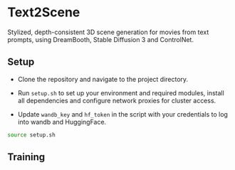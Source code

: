 # Text2Scene

Stylized, depth-consistent 3D scene generation for movies from text prompts, using DreamBooth, Stable Diffusion 3 and ControlNet.


## Setup

- Clone the repository and navigate to the project directory.

- Run `setup.sh` to set up your environment and required modules, install all dependencies and configure network proxies for cluster access.

- Update `wandb_key` and `hf_token` in the script with your credentials to log into wandb and HuggingFace.


```bash
source setup.sh

```

## Training
